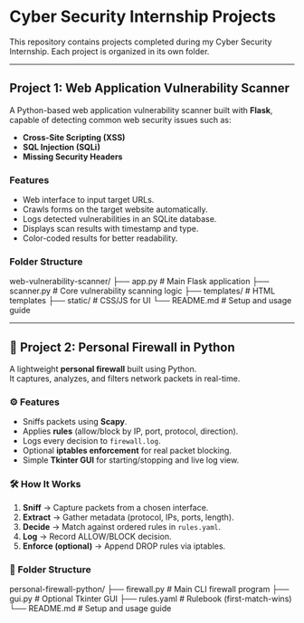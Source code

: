 # Cyber Security Internship Projects

This repository contains projects completed during my Cyber Security Internship. Each project is organized in its own folder.

---

## Project 1: Web Application Vulnerability Scanner

A Python-based web application vulnerability scanner built with **Flask**, capable of detecting common web security issues such as:

- **Cross-Site Scripting (XSS)**
- **SQL Injection (SQLi)**
- **Missing Security Headers**

### Features

- Web interface to input target URLs.
- Crawls forms on the target website automatically.
- Logs detected vulnerabilities in an SQLite database.
- Displays scan results with timestamp and type.
- Color-coded results for better readability.

### Folder Structure

web-vulnerability-scanner/
├── app.py # Main Flask application
├── scanner.py # Core vulnerability scanning logic
├── templates/ # HTML templates
├── static/ # CSS/JS for UI
└── README.md # Setup and usage guide

---

## 📌 Project 2: Personal Firewall in Python

A lightweight **personal firewall** built using Python.  
It captures, analyzes, and filters network packets in real-time.

### ⚙️ Features
- Sniffs packets using **Scapy**.
- Applies **rules** (allow/block by IP, port, protocol, direction).
- Logs every decision to `firewall.log`.
- Optional **iptables enforcement** for real packet blocking.
- Simple **Tkinter GUI** for starting/stopping and live log view.

### 🛠️ How It Works
1. **Sniff** → Capture packets from a chosen interface.  
2. **Extract** → Gather metadata (protocol, IPs, ports, length).  
3. **Decide** → Match against ordered rules in `rules.yaml`.  
4. **Log** → Record ALLOW/BLOCK decision.  
5. **Enforce (optional)** → Append DROP rules via iptables.

### 📂 Folder Structure

personal-firewall-python/
├── firewall.py # Main CLI firewall program
├── gui.py # Optional Tkinter GUI
├── rules.yaml # Rulebook (first-match-wins)
└── README.md # Setup and usage guide
